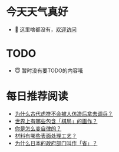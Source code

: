 # 今天天气真好
- 👋 这里啥都没有，[欢迎访问](https://zhangfeng-ola.github.io/)
<!---
- 👀 I’m interested in ...
- 🌱 I’m currently learning ...
- 💞️ I’m looking to collaborate on ...
- 📫 How to reach me ...
- 😇 I'm doing something ...

--->

# TODO 
- 😇 暂时没有要TODO的内容哦

<!---
zhangfeng-ola/zhangfeng-ola is a ✨ special ✨ repository because its `README.md` (this file) appears on your GitHub profile.
You can click the Preview link to take a look at your changes.
--->

# 每日推荐阅读
<!-- BLOG-POST-LIST:START -->
- [为什么古代虎符不会被人仿造后拿去调兵？](https://daily.zhihu.com/story/9762015)
- [世界上有哪些包含「棋局」的画作？](https://daily.zhihu.com/story/9761606)
- [你是怎么变自律的？](https://daily.zhihu.com/story/9762037)
- [材料有哪些表面处理工艺？](https://daily.zhihu.com/story/9762049)
- [为什么日本的政府部门叫作「省」？](https://daily.zhihu.com/story/9762065)
<!-- BLOG-POST-LIST:END -->
